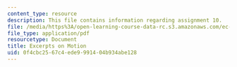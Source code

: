 ```yaml
---
content_type: resource
description: This file contains information regarding assignment 10.
file: /media/https%3A/open-learning-course-data-rc.s3.amazonaws.com/ec-050-recreate-experiments-from-history-inform-the-future-from-the-past-galileo-january-iap-2010/0f4cbc2567c4ede9991404b934abe128_MITEC_050IAP10_assn10.pdf
file_type: application/pdf
resourcetype: Document
title: Excerpts on Motion
uid: 0f4cbc25-67c4-ede9-9914-04b934abe128
---
```

